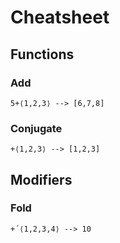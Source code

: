 # Cheatsheet

## Functions

### Add

    5+⟨1,2,3⟩ --> [6,7,8]


### Conjugate

    +⟨1,2,3⟩ --> [1,2,3]


## Modifiers

### Fold

    +´⟨1,2,3,4⟩ --> 10

